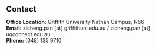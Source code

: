 <h1 id="contact"></h1>

<h2 style="margin: 60px 0px 10px;">Contact</h2>
<p>
<strong>Office Location:</strong> Griffith University Nathan Campus, N66
<br />
<strong>Email:</strong> <email>zicheng.pan [at] griffithuni.edu.au</email> / <email>zicheng.pan [at] uqconnect.edu.au</email>
<br />
<strong>Phone:</strong> (048) 135 9710</p>
